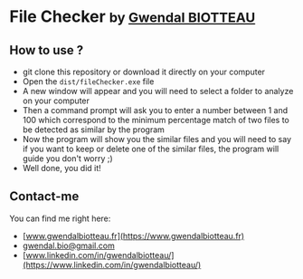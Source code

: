 # File Checker <small>by [Gwendal BIOTTEAU](https://www.gwendalbiotteau.fr)</small>

## How to use ?
- git clone this repository or download it directly on your computer
- Open the `dist/fileChecker.exe` file
- A new window will appear and you will need to select a folder to analyze on your computer
- Then a command prompt will ask you to enter a number between 1 and 100 which correspond to the minimum percentage match of two files to be detected as similar by the program
- Now the program will show you the similar files and you will need to say if you want to keep or delete one of the similar files, the program will guide you don't worry ;)
- Well done, you did it!

## Contact-me
You can find me right here: 
- [www.gwendalbiotteau.fr](https://www.gwendalbiotteau.fr)
- [gwendal.bio@gmail.com](mailto:gwendal.bio@gmail.com)
- [www.linkedin.com/in/gwendalbiotteau/](https://www.linkedin.com/in/gwendalbiotteau/)